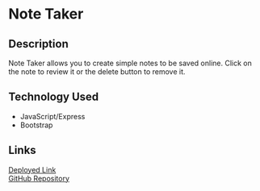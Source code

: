 # Note Taker
  
## Description
Note Taker allows you to create simple notes to be saved online. Click on the note to review it or the delete button to remove it.

## Technology Used
- JavaScript/Express
- Bootstrap

## Links
[Deployed Link](https://mysterious-taiga-00771.herokuapp.com/)  
[GitHub Repository](https://github.com/cactido/note-taker)  